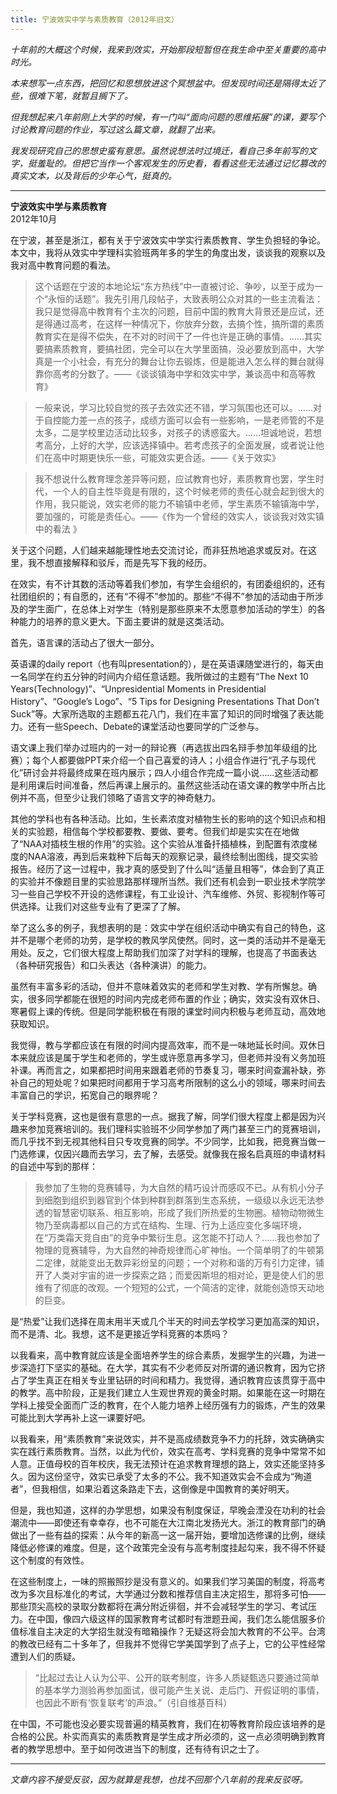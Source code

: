 ```yaml
---
title: 宁波效实中学与素质教育（2012年旧文）
---
```


*十年前的大概这个时候，我来到效实，开始那段短暂但在我生命中至关重要的高中时光。*

*本来想写一点东西，把回忆和思想放进这个冥想盆中。但发现时间还是隔得太近了些，很难下笔，就暂且搁下了。*

*但我想起来八年前刚上大学的时候，有一门叫“面向问题的思维拓展”的课，要写个讨论教育问题的作业，写过这么篇文章，就翻了出来。*

*我发现研究自己的思想史蛮有意思。虽然说想法时过境迁，看自己多年前写的文字，挺羞耻的。但把它当作一个客观发生的历史看，看看这些无法通过记忆篡改的真实文本，以及背后的少年心气，挺真的。*

---

**宁波效实中学与素质教育**  
2012年10月

在宁波，甚至是浙江，都有关于宁波效实中学实行素质教育、学生负担轻的争论。本文中，我将从效实中学理科实验班两年多的学生的角度出发，谈谈我的观察以及我对高中教育问题的看法。

> 这个话题在宁波的本地论坛“东方热线”中一直被讨论、争吵，以至于成为一个“永恒的话题”。我先引用几段帖子，大致表明公众对其的一些主流看法：
我只是觉得高中教育有个主次的问题，目前中国的教育大背景还是应试，还是得通过高考，在这样一种情况下，你放弃分数，去搞个性，搞所谓的素质教育实在是得不偿失，在不对的时间干了一件也许是正确的事情。……其实要搞素质教育，要搞社团，完全可以在大学里面搞，没必要放到高中，大学真是一个小社会，有充分的舞台让你去锻炼，但是能进入怎么样的舞台就得靠你高考的分数了。——《谈谈镇海中学和效实中学，兼谈高中和高等教育》

> 一般来说，学习比较自觉的孩子去效实还不错，学习氛围也还可以。……对于自控能力差一点的孩子，成绩方面可以会有一些影响，一是老师管的不是太多，二是学校里边活动比较多，对孩子的诱惑蛮大。……坦诚地说，若想考高分，上好的大学，应该选择镇中。若考虑孩子的全面发展，或者说让他们在高中时期更快乐一些，可能效实更合适。——《关于效实》

> 我不想说什么教育理念差异等问题，应试教育也好，素质教育也罢，学生时代，一个人的自主性毕竟是有限的，这个时候老师的责任心就会起到很大的作用，我只能说，效实老师的能力不输镇中老师，学生素质不输镇海中学，要加强的，可能是责任心。——《作为一个曾经的效实人，谈谈我对效实镇中的看法 》

关于这个问题，人们越来越能理性地去交流讨论，而非狂热地追求或反对。在这里，我不想直接解释和驳斥，而是先写下我的经历。

在效实，有不计其数的活动等着我们参加，有学生会组织的，有团委组织的，还有社团组织的；有自愿的，还有“不得不”参加的。那些“不得不”参加的活动由于所涉及的学生面广，在总体上对学生（特别是那些原来不太愿意参加活动的学生）的各种能力的培养的意义更大。下面主要讲的就是这类活动。

首先，语言课的活动占了很大一部分。

英语课的daily report（也有叫presentation的），是在英语课随堂进行的，每天由一名同学在约五分钟的时间内介绍任意话题。我所做过的主题有“The Next 10 Years(Technology)”、“Unpresidential Moments in Presidential History”、“Google’s Logo”、“5 Tips for Designing Presentations That Don’t Suck”等。大家所选取的主题都五花八门，我们在丰富了知识的同时增强了表达能力。还有一些Speech、Debate的课堂活动也要同学的广泛参与。

语文课上我们举办过班内的一对一的辩论赛（再选拔出四名辩手参加年级组的比赛）；每个人都要做PPT来介绍一个自己喜爱的诗人；小组合作进行“孔子与现代化”研讨会并将最终成果在班内展示；四人小组合作完成一篇小说……这些活动都是利用课后时间准备，然后再课上展示的。虽然这些活动在语文课的教学中所占比例并不高，但至少让我们领略了语言文字的神奇魅力。

其他的学科也有各种活动。比如，生长素浓度对植物生长的影响的这个知识点和相关的实验题，相信每个学校都要教、要做、要考。但我们却是实实在在地做了“NAA对插枝生根的作用”的实验。这个实验从准备扦插植株，到配置有浓度梯度的NAA溶液，再到后来栽种下后每天的观察记录，最终绘制出图线，提交实验报告。经历了这一过程中，我才真的感受到了什么叫“适量且相等”，体会到了真正的实验并不像题目里的实验思路那样理所当然。我们还有机会到一职业技术学院学习一些自己学校不开设的选修课程，有工业设计、汽车维修、外贸、影视制作等可供选择。让我们对这些专业有了更深了了解。



举了这么多的例子，我想表明的是：效实中学在组织活动中确实有自己的特色，这并不是哪个老师的功劳，是学校的教风学风使然。同时，这一类的活动并不是毫无用处。反之，它们很大程度上帮助我们加深了对学科的理解，也提高了书面表达（各种研究报告）和口头表达（各种演讲）的能力。

虽然有丰富多彩的活动，但并不意味着效实的老师和学生对教、学有所懈怠。确实，很多同学都能在很短的时间内完成老师布置的作业；确实，效实没有双休日、寒暑假上课的传统。但是同学能积极在有限的课堂时间内积极与老师互动，高效地获取知识。

我觉得，教与学都应该在有限的时间内提高效率，而不是一味地延长时间。双休日本来就应该是属于学生和老师的，学生或许愿意再多学习，但老师并没有义务加班补课。再而言之，如果都把时间用来跟着老师的节奏复习，哪来时间查漏补缺，弥补自己的短处呢？如果把时间都用于学习高考所限制的这么小的领域，哪来时间去丰富自己的学识，拓宽自己的眼界呢？

关于学科竞赛，这也是很有意思的一点。据我了解，同学们很大程度上都是因为兴趣来参加竞赛培训的。我们理科实验班不少同学参加了两门甚至三门的竞赛培训，而几乎找不到无视其他科目只专攻竞赛的同学。不少同学，比如我，把竞赛当做一门选修课，仅因兴趣而去学习，去了解，去感受。就像我在报名启真班的申请材料的自述中写到的那样：
> 我参加了生物的竞赛辅导，为大自然的精巧设计而感叹不已。从有机小分子到细胞到组织到器官到个体到种群到群落到生态系统，一级级以永远无法参透的智慧密切联系、相互影响，形成了我们所热爱的生物圈。植物动物微生物乃至病毒都以自己的方式在结构、生理、行为上适应变化多端环境，在“万类霜天竞自由”的竞争中繁衍生息。这怎能不打动人？……我也参加了物理的竞赛辅导，为大自然的神奇规律而心旷神怡。一个简单明了的牛顿第二定律，就能变出无数异彩纷呈的问题；一个对称和谐的万有引力定律，铺开了人类对宇宙的进一步探索之路；而爱因斯坦的相对论，更是使人们的思维有了彻底的改观。一个短短的公式，一个简洁的定律，就能创造惊天动地的巨变。

是“热爱”让我们选择在周末用半天或几个半天的时间去学校学习更加高深的知识，而不是清、北。我想，这不是更接近学科竞赛的本质吗？

以我看来，高中教育就应该是全面培养学生的综合素质，发掘学生的兴趣，为进一步深造打下坚实的基础。在大学，其实有不少老师反对所谓的通识教育，因为它挤占了学生真正在相关专业里钻研的时间和精力。我觉得，通识教育应该贯穿于高中的教学。高中阶段，正是我们建立人生观世界观的黄金时期。如果能在这一时期在学科上接受全面而广泛的教育，在个人能力培养上经历强有力的锻炼，产生的效果可能比到大学再补上这一课要好吧。

以我看来，用“素质教育”来说效实，并不是高成绩数竞争不力的托辞，效实确确实实在践行素质教育。当然，以此为代价，效实在高考、学科竞赛的竞争中常常不如人意。正值母校的百年校庆，我无法预计在追求教育理想的路上，效实还能坚持多久。因为这份坚守，效实已承受了太多的不公。我不知道效实会不会成为“殉道者”，但我相信，如果沿着这条路走下去，这倒像是中国教育的美好明天。

但是，我也知道，这样的办学思想，如果没有制度保证，早晚会湮没在功利的社会潮流中——即使还有幸幸存，也不可能在大江南北发扬光大。浙江的教育部门的确做出了一些有益的探索：从今年的新高一这一届开始，要增加选修课的比例，继续降低必修课的难度。但是，这个政策完全没有与高考制度挂起勾来，我不得不怀疑这个制度的有效性。

在这些制度上，一味的照搬照抄是没有意义的。如果我们学习美国的制度，将高考改为多次且标准化的考试，大学通过分数和推荐信自主决定招生，那将多可怕——那些顶尖高校的录取分数都将在满分附近徘徊，并不会减轻学生的学习、考试压力。在中国，像四六级这样的国家教育考试都时有泄题丑闻，我们怎么能信服多价值标准自主决定的大学招生就没有暗箱操作？无疑这将会加大教育的不公平。台湾的教改已经有二十多年了，但我并不觉得它学美国学到了点子上，它的公平性经常遭到人们的质疑。
>“比起过去让人认为公平、公开的联考制度，许多人质疑甄选只要通过简单的基本学力测验再参加面试，很可能产生关说、走后门、开假证明的事情，也因此不断有‘恢复联考’的声浪。”（引自维基百科）

在中国，不可能也没必要实现普遍的精英教育，我们在初等教育阶段应该培养的是合格的公民。朴实而真实的素质教育是学生成才所必须的，这一点必须明确到教育者的教学思想中。至于如何改进当下的制度，还有待有识之士了。

---

*文章内容不接受反驳，因为就算是我想，也找不回那个八年前的我来反驳呀。*
